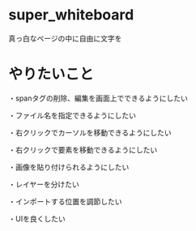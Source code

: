 # super_whiteboard
真っ白なページの中に自由に文字を

# やりたいこと
・spanタグの削除、編集を画面上でできるようにしたい

・ファイル名を指定できるようにしたい

・右クリックでカーソルを移動できるようにしたい

・右クリックで要素を移動できるようにしたい

・画像を貼り付けられるようにしたい

・レイヤーを分けたい

・インポートする位置を調節したい

・UIを良くしたい